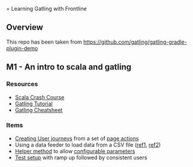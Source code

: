 = Learning Gatling with Frontline

## Overview
This repo has been taken from https://github.com/gatling/gatling-gradle-plugin-demo


## M1 - An intro to scala and gatling
### Resources
- [Scala Crash Course](https://lintool.github.io/SparkTutorial/slides/day1_Scala_crash_course.pdf)
- [Gatling Tutorial](https://academy.gatling.io/collections)
- [Gatling Cheatsheet](https://gatling.io/docs/current/cheat-sheet/)

### Items
- [Creating User journeys](https://github.com/ahmed-anas/learning-plan-gatling/blob/221f5bbf4485c0c07302c7bcc841015e81eb2707/src/gatling/scala/m1/SimulationM1.scala#L20-L27) from a set of [page actions](https://github.com/ahmed-anas/learning-plan-gatling/blob/master/src/gatling/scala/m1/pageobjects/SiteCrud.scala)
- Using a data feeder to load data from a CSV file ([ref1](https://github.com/ahmed-anas/learning-plan-gatling/blob/221f5bbf4485c0c07302c7bcc841015e81eb2707/src/gatling/scala/m1/pageobjects/SiteCrud.scala#L9), [ref2](https://github.com/ahmed-anas/learning-plan-gatling/blob/221f5bbf4485c0c07302c7bcc841015e81eb2707/src/gatling/scala/m1/SimulationM1.scala#L18))
- [Helper method](https://github.com/ahmed-anas/learning-plan-gatling/blob/221f5bbf4485c0c07302c7bcc841015e81eb2707/src/gatling/scala/common/Helper.scala#L4) to allow [configurable parameters](https://github.com/ahmed-anas/learning-plan-gatling/blob/221f5bbf4485c0c07302c7bcc841015e81eb2707/src/gatling/scala/m1/SimulationM1.scala#L15-L16)
- [Test setup](https://github.com/ahmed-anas/learning-plan-gatling/blob/master/src/gatling/scala/m1/SimulationM1.scala#L40) with ramp up followed by consistent users

